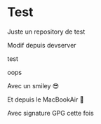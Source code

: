 # Test

Juste un repository de test

Modif depuis devserver

test

oops

Avec un smiley 😎

Et depuis le MacBookAir 🍎

Avec signature GPG cette fois